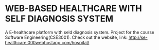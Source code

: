 # WEB-BASED HEALTHCARE WITH SELF DIAGNOSIS SYSTEM
A E-healthcare platform with seld diagnosis system.
Project for the course Software Engineering(CSE3001).
Check out the website, link: http://se-healthcare.000webhostapp.com/hospital/

